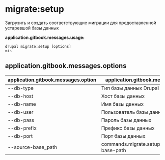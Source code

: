 # migrate:setup
Загрузить и создать соответствующие миграции для предоставленной устаревшой базы данных

**application.gitbook.messages.usage:**
```
drupal migrate:setup [options]
mis
```

## application.gitbook.messages.options
application.gitbook.messages.option | application.gitbook.messages.details
-------|-------------
--db-type | Тип базы данных Drupal
--db-host | Хост базы данных
--db-name | Имя базы данных
--db-user | Пользователь базы данных
--db-pass | Пароль базы данных
--db-prefix | Префикс базы данных
--db-port | Порт базы данных
--source-base_path | commands.migrate.setup.options.source-base-path
